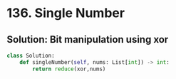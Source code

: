 # 136. Single Number

## Solution: Bit manipulation using xor

```py
class Solution:
    def singleNumber(self, nums: List[int]) -> int:
        return reduce(xor,nums)
```